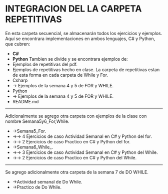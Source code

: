 ﻿# INTEGRACION DEL LA CARPETA REPETITIVAS

En esta carpeta secuencial, se almacenarán todos los ejercicios y ejemplos. Aquí se encontrara implementaciones en ambos lenguajes, C# y Python, que cubren:
- **C#**  
- **Python**
Tambien se divide y se encontrara ejemplos de:
- Ejemplos de repetitivas del pdf.
- Ejemplos de repetitivas hecho en clase.
La carpeta de repetitivas estan de esta forma en cada carpeta de While y For.
- Csharp
- → Ejemplos de la semana 4 y 5 de FOR y WHILE.
- Python
- → Ejemplos de la semana 4 y 5 de FOR y WHILE.
- README.md

---

Adicionalmente se agrego otra carpeta con ejemplos de la clase con nombre Semana5y6_For,While.
- →Semana5_For.
- →→ 4 Ejercicios de caso Actividad Semanal en C# y Python del for.
- →→ 2 Ejercicios de caso Practico en C# y Python del for.
- →Semana6_While_.
- →→ 3 Ejercicios de caso Actividad Semanal en C# y Python del While.
- →→ 2 Ejercicios de caso Practico en C# y Python del While.

---

Se agrego adicionalmente otra carpeta de la semana 7 de DO WHILE.
- →Actividad semanal de Do While.
- →Practico de Do While.